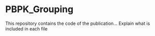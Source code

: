 # PBPK_Grouping
This repository contains the code of the publication...
Explain what is included in each file
